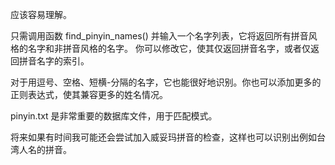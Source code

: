 
应该容易理解。

只需调用函数 find_pinyin_names() 并输入一个名字列表，它将返回所有拼音风格的名字和非拼音风格的名字。
你可以修改它，使其仅返回拼音名字，或者仅返回拼音名字的索引。

对于用逗号、空格、短横-分隔的名字，它也能很好地识别。你也可以添加更多的正则表达式，使其兼容更多的姓名情况。

pinyin.txt 是非常重要的数据库文件，用于匹配模式。

将来如果有时间我可能还会尝试加入威妥玛拼音的检查，这样也可以识别出例如台湾人名的拼音。
